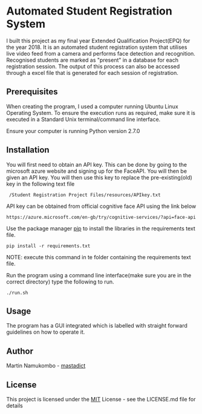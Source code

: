 # Automated Student Registration System

 I built this project as my final year Extended Qualification Project(EPQ) for the year 2018. It is an automated student registration system that utilises live video feed from a camera and performs face detection and recognition. Recognised students are marked as "present" in a database for each registration session. The output of this process can also be accessed through a excel file that is generated for each session of registration.

## Prerequisites

When creating the program, I used a computer running Ubuntu Linux Operating System. To ensure the execution runs as required, make sure it is executed in a Standard Unix terminal/command line interface.

Ensure your computer is running Python version 2.7.0 

## Installation

You will first need to obtain an API key. This can be done by going to the microsoft azure website and signing up for the FaceAPI. You will then be given an API key. You will then use this key to replace the pre-existing(old) key in the following text file

     /Student Registration Project Files/resources/APIkey.txt

API key can be obtained from official cognitive face API using the link below

	https://azure.microsoft.com/en-gb/try/cognitive-services/?api=face-api




Use the package manager [pip](https://pip.pypa.io/en/stable/) to install the libraries in the requirements text file.

	pip install -r requirements.txt

NOTE: execute this command in te folder containing the requirements text file.


Run the program using a command line interface(make sure you are in the correct directory)
	type the following to run.
	
	./run.sh

## Usage

The program has a GUI integrated which is labelled with straight forward guidelines on how to operate it.

## Author

Martin Namukombo - [mastadict](https://github.com/mastadict) 

## License

This project is licensed under the [MIT](https://choosealicense.com/licenses/mit/) License - see the LICENSE.md file for details
